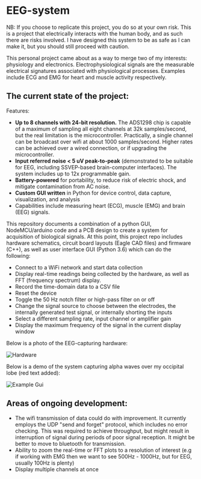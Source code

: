 # EEG-system

NB: If you choose to replicate this project, you do so at your own risk. This is a project that electrically interacts with the human body, and as such there are risks involved. I have designed this system to be as safe as I can make it, but you should still proceed with caution.

This personal project came about as a way to merge two of my interests: physiology and electronics. Electrophysiological signals are the measurable electrical signatures associated with physiological processes. Examples include ECG and EMG for heart and muscle activity respectively. 

## The current state of the project:
Features:
* **Up to 8 channels with 24-bit resolution.** The ADS1298 chip is capable of a maximum of sampling all eight channels at 32k samples/second, but the real limitation is the microcontroller. Practically, a single channel can be broadcast over wifi at about 1000 samples/second. Higher rates can be achieved over a wired connection, or if upgrading the microcontroller.
* **Input referred noise < 5 uV peak-to-peak** (demonstrated to be suitable for EEG, including
SSVEP-based brain-computer interfaces). The system includes up to 12x programmable gain.
* **Battery-powered** for portability, to reduce risk of electric shock, and mitigate contamination from AC noise.
* **Custom GUI written** in Python for device control, data capture, visualization, and analysis
* Capabilities include measuring heart (ECG), muscle (EMG) and brain (EEG) signals.

This repository documents a combination of a python GUI, NodeMCU/arduino code and a PCB design to create a system for acquisition of biological signals. At this point, this project repo includes hardware schematics, circuit board layouts (Eagle CAD files) and firmware (C++), as well as user interface GUI (Python 3.6) which can do the following:
* Connect to a WiFi network and start data collection
* Display real-time readings being collected by the hardware, as well as FFT (frequency spectrum) display.
* Record the time-domain data to a CSV file
* Reset the device
* Toggle the 50 Hz notch filter or high-pass filter on or off
* Change the signal source to choose between the electrodes, the internally generated test signal, or internally shorting the inputs
* Select a different sampling rate, input channel or amplifier gain
* Display the maximum frequency of the signal in the current display window

Below is a photo of the EEG-capturing hardware:

![Hardware](https://github.com/MProx/EEG-system/blob/master/EEG%20hardware.PNG "Hardware")


Below is a demo of the system capturing alpha waves over my occipital lobe (red text added):

![Example Gui](https://github.com/MProx/EEG-system/blob/master/EEG%20GUI.png "Example GUI")


## Areas of ongoing development:
* The wifi transmission of data could do with improvement. It currently employs the UDP "send and forget" protocol, which includes no error checking. This was required to achieve throughput, but might result in interruption of signal during periods of poor signal reception. It might be better to move to bluetooth for transmission.
* Ability to zoom the real-time or FFT plots to a resolution of interest (e.g if working with EMG then we want to see 500Hz - 1000Hz, but for EEG, usually 100Hz is plenty)
* Display multiple channels at once

